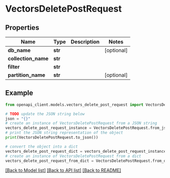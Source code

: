 # VectorsDeletePostRequest


## Properties

Name | Type | Description | Notes
------------ | ------------- | ------------- | -------------
**db_name** | **str** |  | [optional] 
**collection_name** | **str** |  | 
**filter** | **str** |  | 
**partition_name** | **str** |  | [optional] 

## Example

```python
from openapi_client.models.vectors_delete_post_request import VectorsDeletePostRequest

# TODO update the JSON string below
json = "{}"
# create an instance of VectorsDeletePostRequest from a JSON string
vectors_delete_post_request_instance = VectorsDeletePostRequest.from_json(json)
# print the JSON string representation of the object
print(VectorsDeletePostRequest.to_json())

# convert the object into a dict
vectors_delete_post_request_dict = vectors_delete_post_request_instance.to_dict()
# create an instance of VectorsDeletePostRequest from a dict
vectors_delete_post_request_from_dict = VectorsDeletePostRequest.from_dict(vectors_delete_post_request_dict)
```
[[Back to Model list]](../README.md#documentation-for-models) [[Back to API list]](../README.md#documentation-for-api-endpoints) [[Back to README]](../README.md)


